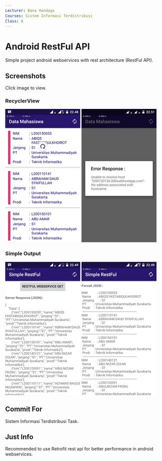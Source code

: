 ```yaml
---
Lecturer: Bana Handaga
Courses: Sistem Informasi Terdistribusi
Class: A
---
```


Android RestFul API
=========

Simple project android webservices with rest architecture (RestFul API).

Screenshots
-----------

Click image to view.

### RecyclerView

[![main refresh](https://github.com/L200130134/Android-RestFul-API/raw/master/demo/Screenshoot/rsz_main-refresh.png)](https://github.com/L200130134/Android-RestFul-API/raw/master/demo/Screenshoot/main-refresh.png)
[![main error](https://github.com/L200130134/Android-RestFul-API/raw/master/demo/Screenshoot/rsz_main-error.png)](https://github.com/L200130134/Android-RestFul-API/raw/master/demo/Screenshoot/main-error.png)

### Simple Output

[![simple respone1](https://github.com/L200130134/Android-RestFul-API/raw/master/demo/Screenshoot/rsz_response-1.png)](https://github.com/L200130134/Android-RestFul-API/raw/master/demo/Screenshoot/response-1.png)
[![simple respone2](https://github.com/L200130134/Android-RestFul-API/raw/master/demo/Screenshoot/rsz_response-2.png)](https://github.com/L200130134/Android-RestFul-API/raw/master/demo/Screenshoot/response-2.png)

Commit For
-----------
Sistem Informasi Terdistribusi Task.

Just Info
-----------
Recommended to use Retrofit rest api for better performance in android webservices.
